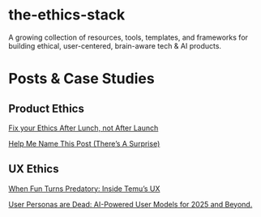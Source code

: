 # the-ethics-stack
A growing collection of resources, tools, templates, and frameworks for building ethical, user-centered, brain-aware tech & AI products.

# Posts & Case Studies

## Product Ethics 
[Fix your Ethics After Lunch, not After Launch
](https://karozieminski.substack.com/p/fix-your-ethics-after-lunch-not-after)

[Help Me Name This Post (There’s A Surprise)
](https://karozieminski.substack.com/p/help-me-name-this-post-theres-a-surprise)

## UX Ethics 
[When Fun Turns Predatory: Inside Temu’s UX
](https://karozieminski.substack.com/p/when-fun-turns-predatory-inside-temus)

[User Personas are Dead: AI-Powered User Models for 2025 and Beyond.
](https://karozieminski.substack.com/p/user-personas-are-dead-ai-powered)

